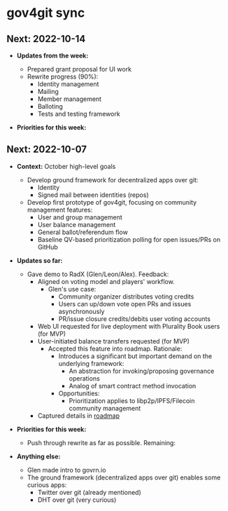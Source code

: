 # gov4git sync

## Next: 2022-10-14

- __Updates from the week:__
  - Prepared grant proposal for UI work
  - Rewrite progress (90%):
    - Identity management
    - Mailing
    - Member management
    - Balloting
    - Tests and testing framework

- __Priorities for this week:__

## Next: 2022-10-07

- __Context:__ October high-level goals
  - Develop ground framework for decentralized apps over git:
    - Identity
    - Signed mail between identities (repos)
  - Develop first prototype of gov4git, focusing on community management features:
    - User and group management
    - User balance management
    - General ballot/referendum flow
    - Baseline QV-based prioritization polling for open issues/PRs on GitHub

- __Updates so far:__
  - Gave demo to RadX (Glen/Leon/Alex). Feedback:
    - Aligned on voting model and players' workflow.
      - Glen's use case:
        - Community organizer distributes voting credits
        - Users can up/down vote open PRs and issues asynchronously
        - PR/issue closure credits/debits user voting accounts
    - Web UI requested for live deployment with Plurality Book users (for MVP)
    - User-initiated balance transfers requested (for MVP)
      - Accepted this feature into roadmap. Rationale:
        - Introduces a significant but important demand on the underlying framework:
          - An abstraction for invoking/proposing governance operations
          - Analog of smart contract method invocation
        - Opportunities:
          - Prioritization applies to libp2p/IPFS/Filecoin community management
    - Captured details in [roadmap](doc/roadmap.md)

- __Priorities for this week:__
  - Push through rewrite as far as possible. Remaining:

- __Anything else:__
  - Glen made intro to govrn.io
  - The ground framework (decentralized apps over git) enables some curious apps:
    - Twitter over git (already mentioned)
    - DHT over git (very curious)
